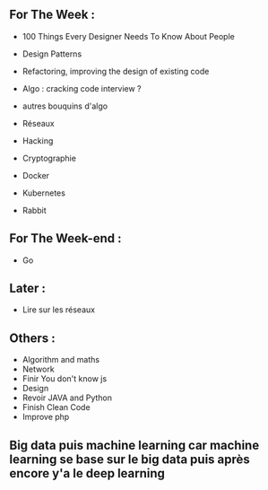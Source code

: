 ## For The Week :
- 100 Things Every Designer Needs To Know About People

- Design Patterns
- Refactoring, improving the design of existing code

- Algo : cracking code interview ?
- autres bouquins d'algo

- Réseaux
- Hacking
- Cryptographie

- Docker
- Kubernetes
- Rabbit

## For The Week-end :
- Go

## Later :
- Lire sur les réseaux

## Others :
- Algorithm and maths
- Network
- Finir You don't know js
- Design
- Revoir JAVA and Python
- Finish Clean Code
- Improve php

## Big data puis machine learning car machine learning se base sur le big data puis après encore y'a le deep learning
